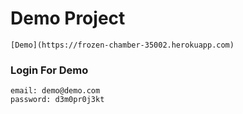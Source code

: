 # Demo Project

```
[Demo](https://frozen-chamber-35002.herokuapp.com)
```

### Login For Demo

```
email: demo@demo.com
password: d3m0pr0j3kt
```
